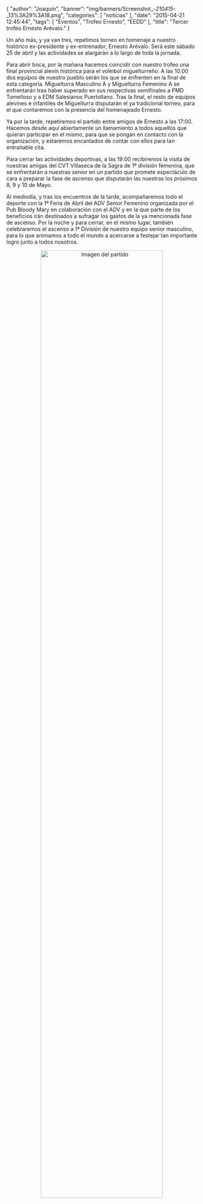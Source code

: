 {
  "author": "Joaquín", 
  "banner": "img/banners/Screenshot_-_210415_-_13%3A29%3A18.png", 
  "categories": [
    "noticias"
  ], 
  "date": "2015-04-21 12:45:44", 
  "tags": [
    "Eventos", 
    "Trofeo Ernesto", 
    "EEDD"
  ], 
  "title": "Tercer trofeo Ernesto Arévalo."
}

Un año más, y ya van tres, repetimos torneo en homenaje a nuestro histórico ex-presidente y ex-entrenador, Ernesto Arévalo. Será este sábado 25 de abril y las actividades se alargarán a lo largo de toda la jornada.

Para abrir boca, por la mañana hacemos coincidir con nuestro trofeo una final provincial alevín histórica para el voleibol miguelturreño. A las 10:00 dos equipos de nuestro pueblo serán los que se enfrenten en la final de esta categoría. Miguelturra Masculino A y Miguelturra Femenino A se enfrentarán tras haber superado en sus respectivas semifinales a PMD Tomelloso y a EDM Salesianos Puertollano. Tras la final, el resto de equipos alevines e infantiles de Miguelturra disputarán el ya tradicional torneo, para el que contaremos con la presencia del homenajeado Ernesto.

Ya por la tarde, repetiremos el partido entre amigos de Ernesto a las 17:00. Hacemos desde aquí abiertamente un llamamiento a todos aquellos que quieran participar en el mismo, para que se pongan en contacto con la organización, y estaremos encantados de contar con ellos para tan entrañable cita.

Para cerrar las actividades deportivas, a las 19:00 recibiremos la visita de nuestras amigas del CVT Villaseca de la Sagra de 1ª división femenina, que se enfrentarán a nuestras senior en un partido que promete espectáculo de cara a preparar la fase de ascenso que disputarán las nuestras los próximos 8, 9 y 10 de Mayo.

Al mediodía, y tras los encuentros de la tarde, acompañaremos todo el deporte con la 1ª Feria de Abril del ADV Senior Femenino organizada por el Pub Bloody Mary en colaboración con el ADV y en la que parte de los beneficios irán destinados a sufragar los gastos de la ya mencionada fase de ascenso. Por la noche y para cerrar, en el mismo lugar, también celebraremos el ascenso a 1ª División de nuestro equipo senior masculino, para lo que animamos a todo el mundo a acercarse a festejar tan importante logro junto a todos nosotros.

<center>
<a target="_new" href="http://www.advmiguelturra.org/img/banners/Screenshot%20-%20210415%20-%2013%3A29%3A18.png"> 
<img alt="Imagen del partido" width="80%" align="center" src="http://www.advmiguelturra.org/img/banners/Screenshot%20-%20210415%20-%2013%3A29%3A18.png"/> </a> </center>


